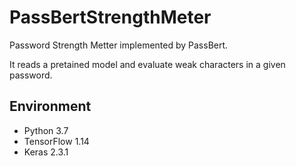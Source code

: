 # PassBertStrengthMeter

Password Strength Metter implemented by PassBert.

It reads a pretained model and evaluate weak characters in a given password.


## Environment

- Python 3.7
- TensorFlow 1.14
- Keras 2.3.1